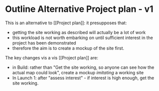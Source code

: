 # Outline Alternative Project plan - v1
This is an alternative to [[Project plan]]: it  presupposes that:
* getting the site working as described will actually be a lot of work
* this workload is not worth embarking on until sufficient interest in the project has been demonstrated
* therefore the aim is to create a mockup of the site first.

The key changes vis a vis [[Project plan]] are:
* in Build: rather than "Get the site working, so anyone can see how the actual map could look", create a mockup *imitating* a working site
* In Launch 1: after "assess interest" - if interest is high enough, get the site working.

